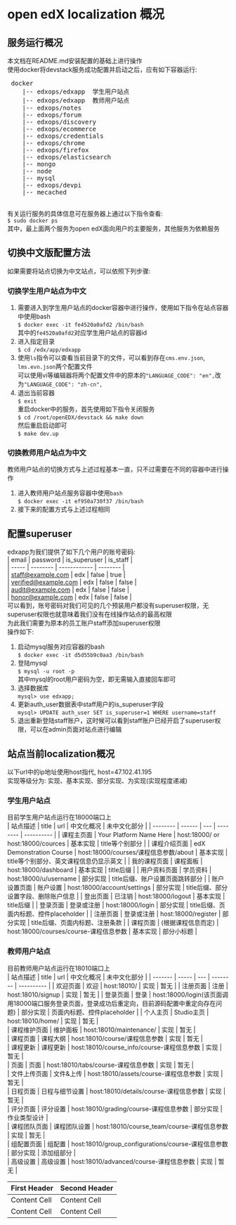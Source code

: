 # open edX localization 概况 

## 服务运行概况  
   本文档在README.md安装配置的基础上进行操作  
   使用docker将devstack服务成功配置并启动之后，应有如下容器运行:  
   <pre> docker  
    |-- edxops/edxapp  学生用户站点  
    |-- edxops/edxapp  教师用户站点  
    |-- edxops/notes  
    |-- edxops/forum  
    |-- edxops/discovery  
    |-- edxops/ecommerce  
    |-- edxops/credentials  
    |-- edxops/chrome  
    |-- edxops/firefox  
    |-- edxops/elasticsearch  
    |-- mongo  
    |-- node  
    |-- mysql  
    |-- edxops/devpi
    |-- mecached  
   </pre>  
   有关运行服务的具体信息可在服务器上通过以下指令查看:  
   `$ sudo docker ps`  
   其中，最上面两个服务为open edX面向用户的主要服务，其他服务为依赖服务  

## 切换中文版配置方法     
   如果需要将站点切换为中文站点，可以依照下列步骤:  
### 切换学生用户站点为中文  
   1. 需要进入到学生用户站点的docker容器中进行操作，使用如下指令在站点容器中使用bash  
   `$ docker exec -it fe4520a0afd2 /bin/bash`   
   其中的`fe4520a0afd2`对应学生用户站点的容器id  
   2. 进入指定目录  
   `$ cd /edx/app/edxapp`  
   3. 使用`ls`指令可以查看当前目录下的文件，可以看到存在`cms.env.json`, `lms.evn.json`两个配置文件  
   可以使用vi等编辑器将两个配置文件中的原本的`"LANGUAGE_CODE": "en",`改为`"LANGUAGE_CODE": "zh-cn",`  
   4. 退出当前容器  
   `$ exit`  
   重启docker中的服务，首先使用如下指令关闭服务  
   `$ cd /root/openEDX/devstack && make down`  
   然后重启启动即可  
   `$ make dev.up`  
### 切换教师用户站点为中文  
   教师用户站点的切换方式与上述过程基本一直，只不过需要在不同的容器中进行操作  
   1. 进入教师用户站点服务容器中使用`bash`    
   `$ docker exec -it ef950a730f37 /bin/bash` 
   2. 接下来的配置方式与上述过程相同  

## 配置superuser  
   edxapp为我们提供了如下几个用户的账号密码:  
   | email | password | is_superuser | is_staff |  
   | ----- | -------- | ------------ | -------- |  
   | staff@example.com | edx | false | true |  
   | verified@example.com | edx | false | false |  
   | audit@example.com | edx | false | false |  
   | honor@example.com | edx | false | false |  
   可以看到，账号密码对我们可见的几个预装用户都没有superuser权限，无superuser权限也就意味着我们没有在线操作站点的最高权限  
   为此我们需要为原本的员工账户staff添加superuser权限  
   操作如下:  
   1. 启动mysql服务对应容器的bash  
   `$ docker exec -it d5d55b9c0aa3 /bin/bash`  
   2. 登陆mysql  
   `$ mysql -u root -p`  
   其中mysql的root用户密码为空，即无需输入直接回车即可  
   3. 选择数据库  
   `mysql> use edxapp;`  
   4. 更新auth_user数据表中staff用户的is_superuser字段  
   `mysql> UPDATE auth_user SET is_superuser=1 WHERE username=staff`  
   5. 退出重新登陆staff账户，这时候可以看到staff账户已经开启了superuser权限，可以在admin页面对站点进行编辑  
       
## 站点当前localization概况  
   以下url中的ip地址使用host指代, host=47.102.41.195  
   实现等级分为: 实现、基本实现、部分实现、为实现(实现程度递减)  

### 学生用户站点  
   目前学生用户站点运行在18000端口上  
   | 站点描述  |  title | url | 中文化概况 | 未中文化部分 |
   | -------- | ------ | --- | -------- | ---------- |
   | 课程主页面 | Your Platform Name Here | host:18000/ or host:18000/cources | 基本实现 | title等个别部分 |
   | 课程介绍页面 |  edX Demonstration Course | host:18000/courses/课程信息参数/about | 基本实现 | title等个别部分、英文课程信息仍显示英文 |
   | 我的课程页面 | 课程面板 | host:18000/dashboard | 基本实现 | title后缀 |
   | 用户资料页面 | 学员资料 | host:18000/u/username | 部分实现 | title后缀、账户设置页面跳转部分 |
   | 账户设置页面 | 账户设置 | host:18000/account/settings | 部分实现 | title后缀、部分设置字段、删除账户信息 |
   | 登出页面 | 已注销 | host:18000/logout | 基本实现 | title后缀 |
   | 登录页面 | 登录或注册 | host:18000/login | 部分实现 | title后缀、页面内标题、控件placeholder |
   | 注册页面 | 登录或注册 | host:18000/register | 部分实现 | title后缀、页面内标题、注册条款 |
   | 课程页面 | (根据课程信息而定) | host:18000/courses/course-课程信息参数 | 基本实现 | 部分小标题 |  


### 教师用户站点  
   目前教师用户站点运行在18010端口上  
   | 站点描述 | title | url | 中文化概况 | 未中文化部分 |
   | ------- | ----- | --- | -------- | ---------- |
   | 欢迎页面 | 欢迎 | host:18010/ | 实现 | 暂无 |
   | 注册页面 | 注册 | host:18010/signup | 实现 | 暂无 |
   | 登录页面 | 登录 | host:18000/login(该页面调用18000端口服务登录页面，登录成功后重定向，目前源码配置中重定向存在问题) | 部分实现 | 页面内标题、控件placeholder |
   | 个人主页 | Studio主页 | host:18010/home/ | 实现 | 暂无 |  
   | 课程维护页面 | 维护面板 | host:18010/maintenance/ | 实现 | 暂无 |  
   | 课程页面 | 课程大纲 | host:18010/course/课程信息参数 | 实现 | 暂无 |  
   | 课程更新 | 课程更新 | host:18010/course_info/course-课程信息参数 | 实现 | 暂无 |  
   | 页面 | 页面 | host:18010/tabs/course-课程信息参数 | 实现 | 暂无 |  
   | 文件上传页面 | 文件&上传 | host:18010/assets/course-课程信息参数 | 实现 | 暂无 |  
   | 日程页面 | 日程与细节设置 | host:18010/details/course-课程信息参数 | 实现 | 暂无 |  
   | 评分页面 | 评分设置 | host:18010/grading/course-课程信息参数 | 部分实现 | 作业类型设计 |  
   | 课程团队页面 | 课程团队设置 | host:18010/course_team/course-课程信息参数 | 实现 | 暂无 |  
   | 组配置页面 | 组配置 | host:18010/group_configurations/course-课程信息参数 | 部分实现 | 添加组部分 |  
   | 高级设置 | 高级设置 | host:18010/advanced/course-课程信息参数 | 实现 | 暂无 | 

   | First Header  | Second Header |
   | ------------- | ------------- |
   | Content Cell  | Content Cell  |
   | Content Cell  | Content Cell  |